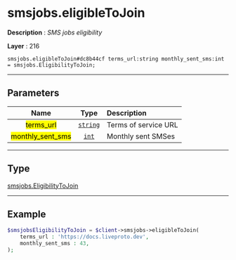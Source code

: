 # smsjobs.eligibleToJoin

**Description** : *SMS jobs eligibility*

**Layer** : 216

```tl
smsjobs.eligibleToJoin#dc8b44cf terms_url:string monthly_sent_sms:int = smsjobs.EligibilityToJoin;
```

---

## Parameters

| Name | Type | Description |
| :---: | :---: | :--- |
| <mark>terms_url</mark> | [`string`](type/string) | Terms of service URL |
| <mark>monthly_sent_sms</mark> | [`int`](type/int) | Monthly sent SMSes |

---

## Type

[smsjobs.EligibilityToJoin](type/smsjobs.EligibilityToJoin)

---

## Example

```php
$smsjobsEligibilityToJoin = $client->smsjobs->eligibleToJoin(
	terms_url : 'https://docs.liveproto.dev',
	monthly_sent_sms : 43,
);
```